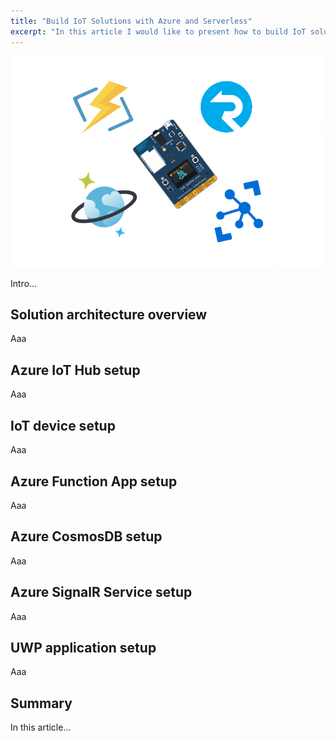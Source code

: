 ```yaml
---
title: "Build IoT Solutions with Azure and Serverless"
excerpt: "In this article I would like to present how to build IoT solution based on the Serverless services in the Azure cloud."
---
```


<p align="center">
<img src="/images/devisland/article19/assets/AzureIoTServerless1.png?raw=true" alt="Build IoT Solutions with Azure and Serverless"/>
</p>

Intro...


## Solution architecture overview

Aaa


## Azure IoT Hub setup

Aaa


## IoT device setup

Aaa


## Azure Function App setup

Aaa


## Azure CosmosDB setup

Aaa


## Azure SignalR Service setup

Aaa


## UWP application setup

Aaa


## Summary

In this article...